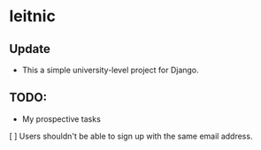 # leitnic

## Update
* This a simple university-level project for Django.

## TODO:
* My prospective tasks

[ ] Users shouldn't be able to sign up with the same email address.